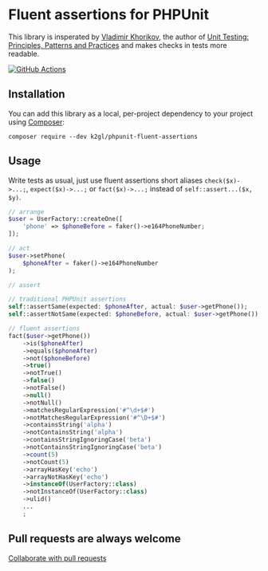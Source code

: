 # Fluent assertions for PHPUnit

This library is insperated by [Vladimir Khorikov](https://enterprisecraftsmanship.com/), the author
of [Unit Testing: Principles, Patterns and Practices](https://enterprisecraftsmanship.com/book-amazon) and makes checks in tests more readable.

[![GitHub Actions](https://github.com/k2gl/phpunit-fluent-assertions/workflows/CI/badge.svg)](https://github.com/k2gl/phpunit-fluent-assertions/actions?workflow=CI)

## Installation

You can add this library as a local, per-project dependency to your project using [Composer](https://getcomposer.org/):

```
composer require --dev k2gl/phpunit-fluent-assertions
```

## Usage
Write tests as usual, just use fluent assertions short aliases ``` check($x)->...; ```, ``` expect($x)->...; ``` or ``` fact($x)->...; ```  instead of ```self::assert...($x, $y)```.

```php
// arrange
$user = UserFactory::createOne([
    'phone' => $phoneBefore = faker()->e164PhoneNumber;
]);

// act
$user->setPhone(
    $phoneAfter = faker()->e164PhoneNumber
);

// assert

// traditional PHPUnit assertions
self::assertSame(expected: $phoneAfter, actual: $user->getPhone());
self::assertNotSame(expected: $phoneBefore, actual: $user->getPhone());

// fluent assertions
fact($user->getPhone())
    ->is($phoneAfter)
    ->equals($phoneAfter)
    ->not($phoneBefore)
    ->true()
    ->notTrue()
    ->false()
    ->notFalse()
    ->null()
    ->notNull()
    ->matchesRegularExpression('#^\d+$#')
    ->notMatchesRegularExpression('#^\D+$#')
    ->containsString('alpha')
    ->notContainsString('alpha')
    ->containsStringIgnoringCase('beta')
    ->notContainsStringIgnoringCase('beta')
    ->count(5)
    ->notCount(5)
    ->arrayHasKey('echo')
    ->arrayNotHasKey('echo')
    ->instanceOf(UserFactory::class)
    ->notInstanceOf(UserFactory::class)
    ->ulid()
    ...
    ;
```

## Pull requests are always welcome
[Collaborate with pull requests](https://docs.github.com/en/pull-requests/collaborating-with-pull-requests/proposing-changes-to-your-work-with-pull-requests/creating-a-pull-request)

